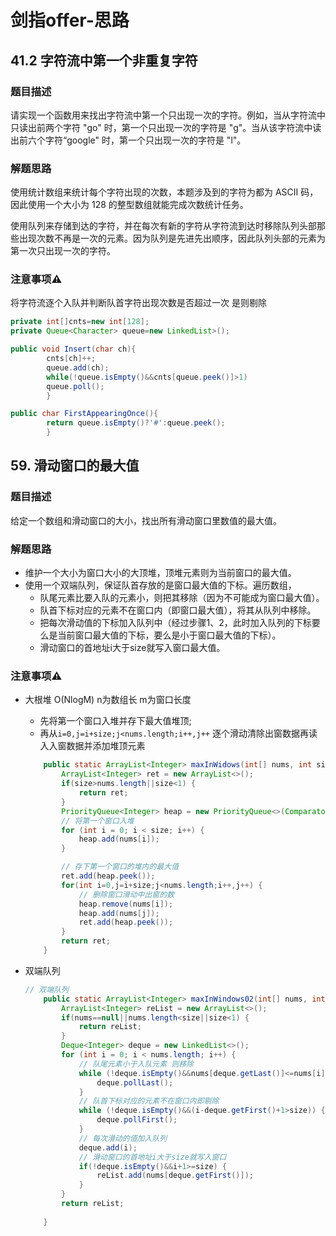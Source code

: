 # 剑指offer-思路

## 41.2 字符流中第一个非重复字符

### 题目描述

请实现一个函数用来找出字符流中第一个只出现一次的字符。例如，当从字符流中只读出前两个字符 "go" 时，第一个只出现一次的字符是 "g"。当从该字符流中读出前六个字符“google" 时，第一个只出现一次的字符是 "l"。

### 解题思路

使用统计数组来统计每个字符出现的次数，本题涉及到的字符为都为 ASCII 码，因此使用一个大小为 128 的整型数组就能完成次数统计任务。

使用队列来存储到达的字符，并在每次有新的字符从字符流到达时移除队列头部那些出现次数不再是一次的元素。因为队列是先进先出顺序，因此队列头部的元素为第一次只出现一次的字符。

### 注意事项⚠️

将字符流逐个入队并判断队首字符出现次数是否超过一次 是则剔除

```java
private int[]cnts=new int[128];
private Queue<Character> queue=new LinkedList>();

public void Insert(char ch){
        cnts[ch]++;
        queue.add(ch);
        while(!queue.isEmpty()&&cnts[queue.peek()]>1)
        queue.poll();
        }

public char FirstAppearingOnce(){
        return queue.isEmpty()?'#':queue.peek();
        }
```

## 59. 滑动窗口的最大值

### 题目描述

给定一个数组和滑动窗口的大小，找出所有滑动窗口里数值的最大值。

### 解题思路

- 维护一个大小为窗口大小的大顶堆，顶堆元素则为当前窗口的最大值。
- 使用一个双端队列，保证队首存放的是窗口最大值的下标。遍历数组，
    - 队尾元素比要入队的元素小，则把其移除（因为不可能成为窗口最大值）。
    - 队首下标对应的元素不在窗口内（即窗口最大值），将其从队列中移除。
    - 把每次滑动值的下标加入队列中（经过步骤1、2，此时加入队列的下标要么是当前窗口最大值的下标，要么是小于窗口最大值的下标）。
    - 滑动窗口的首地址i大于size就写入窗口最大值。

### 注意事项⚠️

- 大根堆 O(NlogM) n为数组长 m为窗口长度

    - 先将第一个窗口入堆并存下最大值堆顶;
    - 再从`i=0,j=i+size;j<nums.length;i++,j++` 逐个滑动清除出窗数据再读入入窗数据并添加堆顶元素

    ```java
        public static ArrayList<Integer> maxInWidows(int[] nums, int size) {
            ArrayList<Integer> ret = new ArrayList<>();
            if(size>nums.length||size<1) {
                return ret;
            }
            PriorityQueue<Integer> heap = new PriorityQueue<>(Comparator.reverseOrder());
            // 将第一个窗口入堆
            for (int i = 0; i < size; i++) {
                heap.add(nums[i]);
            }
    
            // 存下第一个窗口的堆内的最大值
            ret.add(heap.peek());
            for(int i=0,j=i+size;j<nums.length;i++,j++) {
                // 删除窗口滑动中出窗的数
                heap.remove(nums[i]);
                heap.add(nums[j]);
                ret.add(heap.peek());
            }
            return ret;
        }
    ```

- 双端队列

    ```java
    // 双端队列
        public static ArrayList<Integer> maxInWindows02(int[] nums, int size) {
            ArrayList<Integer> reList = new ArrayList<>();
            if(nums==null||nums.length<size||size<1) {
                return reList;
            }
            Deque<Integer> deque = new LinkedList<>();
            for (int i = 0; i < nums.length; i++) {
                // 队尾元素小于入队元素 则移除
                while (!deque.isEmpty()&&nums[deque.getLast()]<=nums[i]) {
                    deque.pollLast();
                }
                // 队首下标对应的元素不在窗口内即剔除
                while (!deque.isEmpty()&&(i-deque.getFirst()+1>size)) {
                    deque.pollFirst();
                }
                // 每次滑动的值加入队列
                deque.add(i);
                // 滑动窗口的首地址i大于size就写入窗口
                if(!deque.isEmpty()&&i+1>=size) {
                    reList.add(nums[deque.getFirst()]);
                }
            }
            return reList;
            
        }
    ```

    